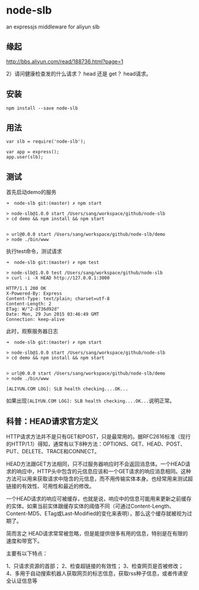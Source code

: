 # node-slb

an expressjs middleware for aliyun slb

## 缘起

http://bbs.aliyun.com/read/188736.html?page=1

2）请问健康检查发的什么请求？ head 还是 get？ 
head请求。 


## 安装

    npm install --save node-slb

## 用法

    var slb = require('node-slb');

    var app = express();
    app.user(slb);

## 测试


首先启动demo的服务

    ➜  node-slb git:(master) ✗ npm start

    > node-slb@1.0.0 start /Users/sang/workspace/github/node-slb
    > cd demo && npm install && npm start


    > url@0.0.0 start /Users/sang/workspace/github/node-slb/demo
    > node ./bin/www

执行test命令，测试请求

    ➜  node-slb git:(master) ✗ npm test

    > node-slb@1.0.0 test /Users/sang/workspace/github/node-slb
    > curl -i -X HEAD http://127.0.0.1:3000

    HTTP/1.1 200 OK
    X-Powered-By: Express
    Content-Type: text/plain; charset=utf-8
    Content-Length: 2
    ETag: W/"2-d736d92d"
    Date: Mon, 29 Jun 2015 03:46:49 GMT
    Connection: keep-alive

此时，观察服务器日志

    ➜  node-slb git:(master) ✗ npm start

    > node-slb@1.0.0 start /Users/sang/workspace/github/node-slb
    > cd demo && npm install && npm start


    > url@0.0.0 start /Users/sang/workspace/github/node-slb/demo
    > node ./bin/www

    [ALIYUN.COM LOG]: SLB health checking....OK...
  
如果出现`[ALIYUN.COM LOG]: SLB health checking....OK...`说明正常。



## 科普：HEAD请求官方定义


HTTP请求方法并不是只有GET和POST，只是最常用的。据RFC2616标准（现行的HTTP/1.1）得知，通常有以下8种方法：OPTIONS、GET、HEAD、POST、PUT、DELETE、TRACE和CONNECT。


HEAD方法跟GET方法相同，只不过服务器响应时不会返回消息体。一个HEAD请求的响应中，HTTP头中包含的元信息应该和一个GET请求的响应消息相同。这种方法可以用来获取请求中隐含的元信息，而不用传输实体本身。也经常用来测试超链接的有效性、可用性和最近的修改。

一个HEAD请求的响应可被缓存，也就是说，响应中的信息可能用来更新之前缓存的实体。如果当前实体跟缓存实体的阈值不同（可通过Content-Length、Content-MD5、ETag或Last-Modified的变化来表明），那么这个缓存就被视为过期了。

简而言之
HEAD请求常常被忽略，但是能提供很多有用的信息，特别是在有限的速度和带宽下。

主要有以下特点：

1、只请求资源的首部；
2、检查超链接的有效性；
3、检查网页是否被修改；
4、多用于自动搜索机器人获取网页的标志信息，获取rss种子信息，或者传递安全认证信息等
